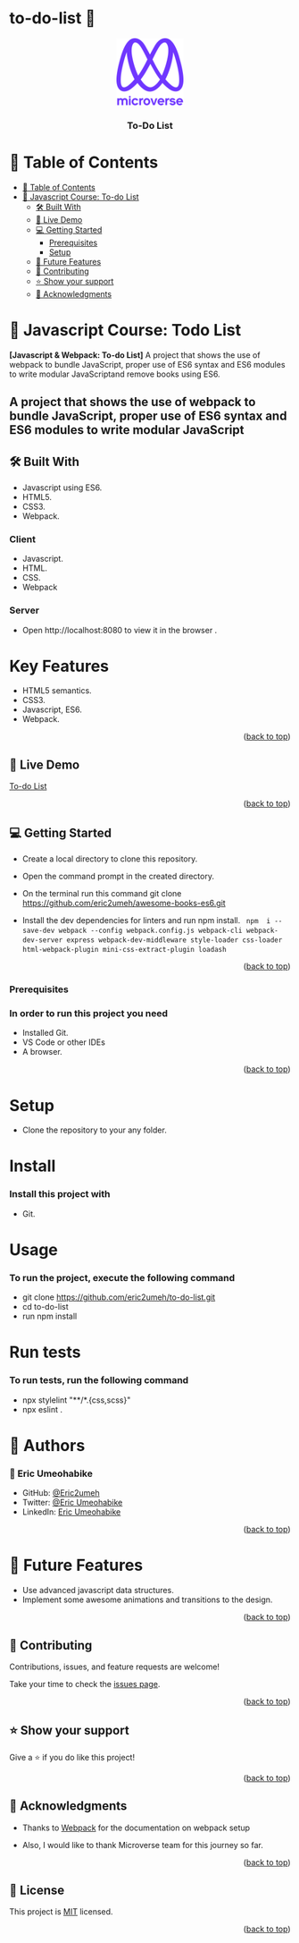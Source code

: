 # to-do-list 📝

<a name="readme-top"></a>

<div align="center">

  <img src="murple_logo.png" alt="logo" width="120"  height="auto"/>
  <br/>

  <h3><b>To-Do List</b></h3>

</div>

<!-- TABLE OF CONTENTS -->

# 📗 Table of Contents

- [📗 Table of Contents](#-table-of-contents)
- [📖 Javascript Course: To-do List ](#javascript-course-to-do-list)
  - [🛠 Built With ](#-built-with-)
  - [🚀 Live Demo ](#-live-demo-)
  - [💻 Getting Started ](#-getting-started-)
    - [Prerequisites](#prerequisites)
    - [Setup](#setup)
  - [🔭 Future Features ](#-future-features-)
  - [🤝 Contributing ](#-contributing-)
  - [⭐️ Show your support ](#️-show-your-support-)
  - [🙏 Acknowledgments ](#-acknowledgments-)

<!-- PROJECT DESCRIPTION -->

# 📖 Javascript Course: Todo List <a name="about-project"></a>

**[Javascript & Webpack: To-do List]** A project that shows the use of webpack to bundle JavaScript, proper use of ES6 syntax and ES6 modules to write modular JavaScriptand remove books using ES6.
## A project that shows the use of webpack to bundle JavaScript, proper use of ES6 syntax and ES6 modules to write modular JavaScript

## 🛠 Built With <a name="built-with"></a>

- Javascript using ES6.
- HTML5.
- CSS3.
- Webpack.

### Client

- Javascript.
- HTML.
- CSS.
- Webpack

### Server

- Open http://localhost:8080 to view it in the browser .

# Key Features

- HTML5 semantics.
- CSS3.
- Javascript, ES6.
- Webpack.

<p align="right">(<a href="#readme-top">back to top</a>)</p>

## 🚀 Live Demo <a name="live-demo"></a>

[To-do List](https://eric2umeh.github.io/to-do-list.git/)

<p align="right">(<a href="#readme-top">back to top</a>)</p>


## 💻 Getting Started <a name="getting-started"></a>

- Create a local directory to clone this repository.

- Open the command prompt in the created directory.

- On the terminal run this command git clone https://github.com/eric2umeh/awesome-books-es6.git

- Install the dev dependencies for linters and run npm install. ``` npm  i --save-dev webpack --config webpack.config.js webpack-cli webpack-dev-server express webpack-dev-middleware style-loader css-loader html-webpack-plugin mini-css-extract-plugin loadash```

<p align="right">(<a href="#readme-top">back to top</a>)</p>

### Prerequisites

### In order to run this project you need

- Installed Git.
- VS Code or other IDEs
- A browser.

<p align="right">(<a href="#readme-top">back to top</a>)</p>

# Setup

- Clone the repository to your any folder.

# Install

### Install this project with

- Git.

# Usage

### To run the project, execute the following command

- git clone <https://github.com/eric2umeh/to-do-list.git>
- cd to-do-list
- run npm install

# Run tests

### To run tests, run the following command

- npx stylelint "**/*.{css,scss}"
- npx eslint .

# 👥 Authors

### 👤 Eric Umeohabike

- GitHub: [@Eric2umeh](https://github.com/eric2umeh)
- Twitter: [@Eric Umeohabike](https://twitter.com/king_eric_)
- LinkedIn: [Eric Umeohabike](https://www.linkedin.com/in/eric-umeohabike-4a510ba4/)

<p align="right">(<a href="#readme-top">back to top</a>)</p>

# 🔭 Future Features <a name="future-features"></a>

- Use advanced javascript data structures.
- Implement some awesome animations and transitions to the design.

<p align="right">(<a href="#readme-top">back to top</a>)</p>

## 🤝 Contributing <a name="contributing"></a>

Contributions, issues, and feature requests are welcome!

Take your time to check the [issues page](https://github.com/eric2umeh/to-do-list/issues).

<p align="right">(<a href="#readme-top">back to top</a>)</p>

## ⭐️ Show your support <a name="support"></a>

Give a ⭐️ if you do like this project!

<p align="right">(<a href="#readme-top">back to top</a>)</p>

## 🙏 Acknowledgments <a name="acknowledgements"></a>

- Thanks to [Webpack](https://webpack.js.org/guides/getting-started/#basic-setup) for the documentation on webpack setup

- Also, I would like to thank Microverse team for this journey so far.

<p align="right">(<a href="#readme-top">back to top</a>)</p>

<!-- LICENSE -->

## 📝 License <a name="license"></a>

This project is [MIT](./MIT.md) licensed.

<p align="right">(<a href="#readme-top">back to top</a>)</p>
